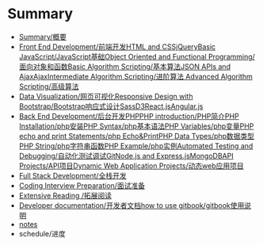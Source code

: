 # Summary

* [Summary/概要](README.md)
* [Front End Development/前端开发HTML and CSSjQueryBasic JavaScript/JavaScript基础Object Oriented and Functional Programming/面向对象和函数Basic Algorithm Scripting/基本算法JSON APIs and AjaxAjaxIntermediate Algorithm Scripting/进阶算法 Advanced Algorithm Scripting/高级算法](content/front-end-development/README.md)
* [Data Visualization/网页可视化Responsive Design with Bootstrap/Bootstrap响应式设计SassD3React.jsAngular.js](content/data-visualization/README.md)
* [Back End Development/后台开发PHPPHP introduction/PHP简介PHP Installation/php安装PHP Syntax/php基本语法PHP Variables/php变量PHP echo and print Statements/php Echo&PrintPHP Data Types/php数据类型PHP String/php字符串函数PHP Example/php实例Automated Testing and Debugging/自动化测试调试GitNode.js and Express.jsMongoDBAPI Projects/API项目Dynamic Web Application Projects/动态web应用项目](content/back-end-development/README.md)
* [Full Stack Development/全栈开发](content/full-stack-development/README.md)
* [Coding Interview Preparation/面试准备](content/coding-interview-preparation/README.md)
* [Extensive Reading /拓展阅读](content/extensive-reading/README.md)
* [Developer documentation/开发者文档how to use gitbook/gitbook使用说明](content/developer-documentation/README.md)
* [notes](notes.md)
* schedule/进度

